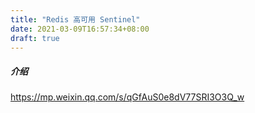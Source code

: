 ```yaml
---
title: "Redis 高可用 Sentinel"
date: 2021-03-09T16:57:34+08:00
draft: true 
---
```


##### 介绍

https://mp.weixin.qq.com/s/qGfAuS0e8dV77SRI3O3Q_w

